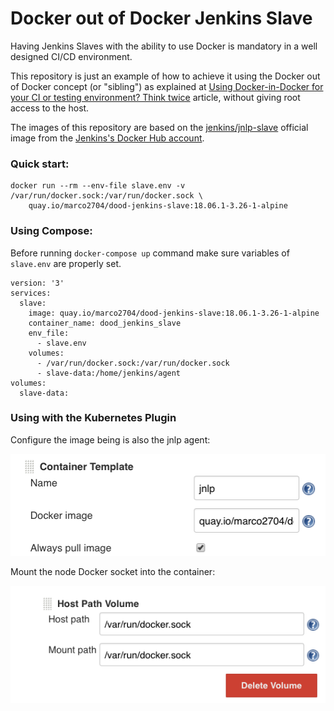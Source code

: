 # Docker out of Docker Jenkins Slave

Having Jenkins Slaves with the ability to use Docker is mandatory in a well designed CI/CD environment. 

This repository is just an example of how to achieve it using the Docker out of Docker concept (or "sibling") as explained at [Using Docker-in-Docker for your CI or testing environment? Think twice](https://jpetazzo.github.io/2015/09/03/do-not-use-docker-in-docker-for-ci) article, without giving root access to the host.


The images of this repository are based on the [jenkins/jnlp-slave](https://hub.docker.com/r/jenkins/jnlp-slave/) official image from the [Jenkins's Docker Hub account](https://hub.docker.com/u/jenkins/).

### Quick start:

```
docker run --rm --env-file slave.env -v /var/run/docker.sock:/var/run/docker.sock \
    quay.io/marco2704/dood-jenkins-slave:18.06.1-3.26-1-alpine
```

### Using Compose:

Before running `docker-compose up` command make sure variables of `slave.env` are properly set.

```
version: '3'
services:
  slave:
    image: quay.io/marco2704/dood-jenkins-slave:18.06.1-3.26-1-alpine
    container_name: dood_jenkins_slave
    env_file:
      - slave.env
    volumes:
      - /var/run/docker.sock:/var/run/docker.sock
      - slave-data:/home/jenkins/agent
volumes:
  slave-data:
```

### Using with the Kubernetes Plugin

Configure the image being is also the jnlp agent:

![](https://github.com/marco2704/dood-jenkins-slave/blob/master/examples/images/k8-plugin-2.png)

Mount the node Docker socket into the container:

![](https://github.com/marco2704/dood-jenkins-slave/blob/master/examples/images/k8-plugin-1.png)

